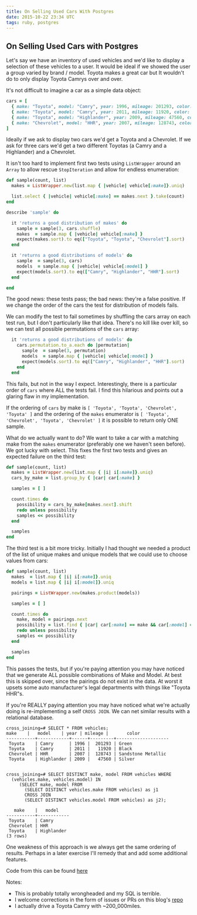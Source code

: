 ```yaml
---
title: On Selling Used Cars With Postgres
date: 2015-10-22 23:34 UTC
tags: ruby, postgres
---
```


## On Selling Used Cars with Postgres

Let's say we have an inventory of used vehicles and we'd like to
display a selection of these vehicles to a user. It would be
ideal if we showed the user a group varied by brand / model.
Toyota makes a great car but It wouldn't do to only display
Toyota Camrys over and over.

It's not difficult to imagine a car as a simple data object:

```ruby
cars = [
  { make: "Toyota", model: "Camry", year: 1996, mileage: 201293, color: "Green" },
  { make: "Toyota", model: "Camry", year: 2011, mileage: 11920, color: "Black" },
  { make: "Toyota", model: "Highlander", year: 2009, mileage: 47560, color: "Silver" },
  { make: "Chevrolet", model: "HHR", year: 2007, mileage: 128743, color: "Sandstone Metallic" }
]
```

Ideally if we ask to display two cars we'd get a Toyota
and a Chevrolet. If we ask for three cars we'd get a two different
Toyotas (a Camry and a Highlander) and a Chevrolet.

It isn't too hard to implement first two tests using `ListWrapper`
around an `Array` to allow rescue `StopIteration` and allow for
endless enumeration:

```ruby
def sample(count, list)
  makes = ListWrapper.new(list.map { |vehicle| vehicle[:make]}.uniq)

  list.select { |vehicle| vehicle[:make] == makes.next }.take(count)
end

describe 'sample' do

  it 'returns a good distribution of makes' do
    sample = sample(3, cars.shuffle)
    makes  = sample.map { |vehicle| vehicle[:make] }
    expect(makes.sort).to eq(["Toyota", "Toyota", "Chevrolet"].sort)
  end

  it 'returns a good distributions of models' do
    sample  = sample(3, cars)
    models  = sample.map { |vehicle| vehicle[:model] }
    expect(models.sort).to eq(["Camry", "Highlander", "HHR"].sort)
  end

end
```

The good news: these tests pass; the bad news: they're a false positive.
If we change the order of the cars the test for distribution of models fails.

We can modify the test to fail sometimes by shuffling the cars array on each
test run, but I don't particularly like that idea. There's no kill like over
kill, so we can test all possible permutations of the `cars` array:

```ruby
  it 'returns a good distributions of models' do
    cars.permutation.to_a.each do |permutation|
      sample  = sample(3, permutation)
      models  = sample.map { |vehicle| vehicle[:model] }
      expect(models.sort).to eq(["Camry", "Highlander", "HHR"].sort)
    end
  end
```

This fails, but not in the way I expect. Interestingly, there is a particular
order of `cars` where ALL the tests fail. I find this hilarious and points out a
glaring flaw in my implementation.

If the ordering of `cars` by make is `[ 'Toyota', 'Toyota', 'Chevrolet', 'Toyota' ]`
and the ordering of the `makes` enumerator is `[ 'Toyota', 'Chevrolet', 'Toyota', 'Chevrolet' ]`
it is possible to return only ONE sample.

What do we actually want to do? We want to take a car with a matching make from
the `makes` enumerator (preferably one we haven't seen before). We got lucky with
select. This fixes the first two tests and gives an expected failure on the third
test:


```ruby
def sample(count, list)
  makes = ListWrapper.new(list.map { |i| i[:make]}.uniq)
  cars_by_make = list.group_by { |car| car[:make] }

  samples = [ ]

  count.times do
    possibility = cars_by_make[makes.next].shift
    redo unless possibility
    samples << possibility
  end

  samples
end
```

The third test is a bit more tricky. Initially I had thought we needed a
product of the list of unique makes and unique models that we could use
to choose values from cars:

```ruby
def sample(count, list)
  makes  = list.map { |i| i[:make]}.uniq
  models = list.map { |i| i[:model]}.uniq

  pairings = ListWrapper.new(makes.product(models))

  samples = [ ]

  count.times do
    make, model = pairings.next
    possibility = list.find { |car| car[:make] == make && car[:model] == model }
    redo unless possibility
    samples << possibility
  end

  samples
end
```

This passes the tests, but if you're paying attention you may have
noticed that we generate ALL possible combinations of Make and Model.
At best this is skipped over, since the pairings do not exist in the
data. At worst it upsets some auto manufacturer's legal departments with
things like "Toyota HHR"s.

If you're REALLY paying attention you may have noticed what we're
actually doing is re-implementing a self `CROSS JOIN`. We can net
similar results with a relational database.

```
cross_joining=# SELECT * FROM vehicles;                                                                                                                                                           make    |   model    | year | mileage |       color        
-----------+------------+------+---------+--------------------
 Toyota    | Camry      | 1996 |  201293 | Green
 Toyota    | Camry      | 2011 |   11920 | Black
 Chevrolet | HHR        | 2007 |  128743 | Sandstone Metallic
 Toyota    | Highlander | 2009 |   47560 | Silver


cross_joining=# SELECT DISTINCT make, model FROM vehicles WHERE
  (vehicles.make, vehicles.model) IN
     (SELECT make, model FROM
       (SELECT DISTINCT vehicles.make FROM vehicles) as j1
       CROSS JOIN
       (SELECT DISTINCT vehicles.model FROM vehicles) as j2);

   make    |   model
-----------+------------
 Toyota    | Camry
 Chevrolet | HHR
 Toyota    | Highlander
(3 rows)

```

One weakness of this approach is we always get the same ordering of results.
Perhaps in a later exercise I'll remedy that and add some additional features.

Code from this can be found [here](https://gist.github.com/piisalie/c913bdbfcf9211d9f927)

Notes:

* This is probably totally wrongheaded and my SQL is terrible.
* I welcome corrections in the form of issues or PRs on this blog's [repo](https://github.com/piisalie/cannot_into_computers)
* I actually drive a Toyota Camry with ~200_000miles.
